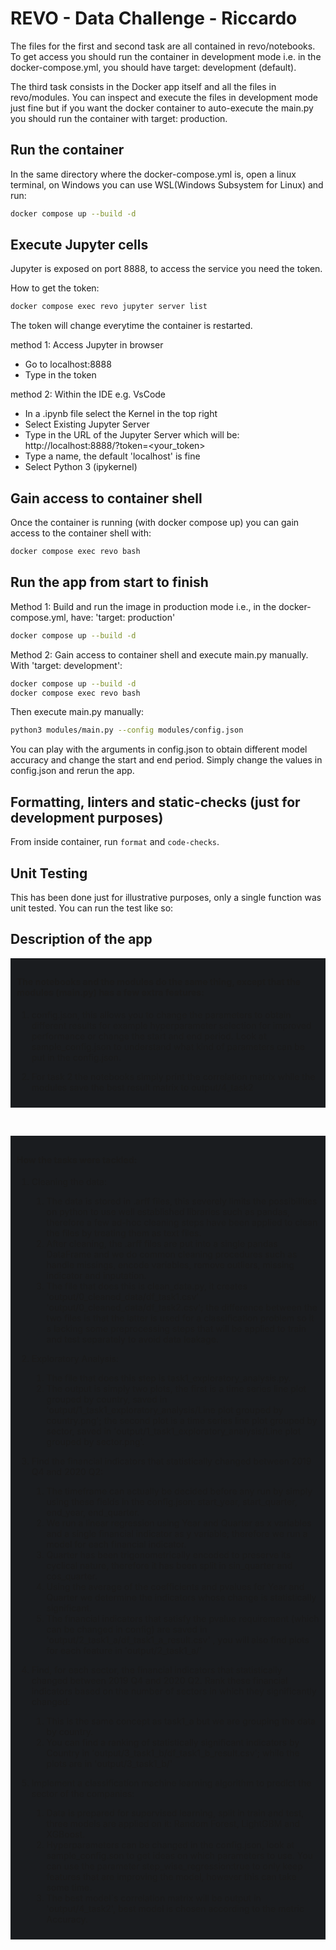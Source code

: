 # REVO - Data Challenge - Riccardo

The files for the first and second task are all contained in revo/notebooks.
To get access you should run the container in development mode i.e. in the docker-compose.yml, you should have target: development (default).

The third task consists in the Docker app itself and all the files in revo/modules.
You can inspect and execute the files in development mode just fine but if you want the docker container to auto-execute the main.py you should run the container with target: production.

## Run the container
In the same directory where the docker-compose.yml is, open a linux terminal, on Windows you can use WSL(Windows Subsystem for Linux) and run:

```bash
docker compose up --build -d
```

## Execute Jupyter cells
Jupyter is exposed on port 8888, to access the service you need the token.

How to get the token:
```bash
docker compose exec revo jupyter server list
```
The token will change everytime the container is restarted.

method 1: Access Jupyter in browser
- Go to localhost:8888
- Type in the token

method 2: Within the IDE e.g. VsCode
- In a .ipynb file select the Kernel in the top right
- Select Existing Jupyter Server
- Type in the URL of the Jupyter Server which will be:
  http://localhost:8888/?token=<your_token>
- Type a name, the default 'localhost' is fine
- Select Python 3 (ipykernel)
  
## Gain access to container shell
Once the container is running (with docker compose up) you can gain access to the container shell with:

```bash
docker compose exec revo bash
```

## Run the app from start to finish

Method 1:
Build and run the image in production mode i.e., in the docker-compose.yml, have: 'target: production'
```bash
docker compose up --build -d
```

Method 2: Gain access to container shell and execute main.py manually.
With 'target: development': 
```bash
docker compose up --build -d
docker compose exec revo bash
```
Then execute main.py manually:
```bash
python3 modules/main.py --config modules/config.json
```
You can play with the arguments in config.json to obtain different model accuracy and change the start and end period. Simply change the values in config.json and rerun the app.
## Formatting, linters and static-checks (just for development purposes)

From inside container, run `format` and `code-checks`.

## Unit Testing

This has been done just for illustrative purposes, only a single function was unit tested.
You can run the test like so:

## Description of the app

<div style="background-color: #1a1c1f; padding: 10px;">

#### The notebooks and the modules do the same thing, except that the modules (main.py) has a few extra features:
1. config.json, this allows you to change the parameters to obtain different results for example hyperparameter selection for improved performance or change the start and end period.
Look at sample_config.json to understand what kind of parameters can be put in the config.json.

1. For task 2 the notebooks simply print the correlation matrix while the modules save the best result matrix to output/4_task2
 </div>

&nbsp;

<div style="background-color: #1a1c1f; padding: 10px;">

#### How the tasks were tackled:

1.  Cleaning the data:
    1. The data is stored in .arff files, this severely limits the possibilities on python to use well established libraries such as pandas, therefore a few ad-hoc cleaning steps have been applied to clean the files by treating them as text files.
    2. After cleaning, the .arff files are put into a single pandas DataFrame and we do common cleaning procedures such as handle missings, encode variables, remove outliers, missing indicator and inputation.
    3. The file that does this is clean_data.py, it creates 'output/0_cleaned_data/df_task1.csv' 'output/0_cleaned_data/df_task2.csv'; the difference between the two files is that the latter is used for a classification problem so it s lacking some preprocessing steps that will be applied to train and test separately to avoid data leakage.

2. Exploratory Analysis:
   1. The file that does this step is task1_exploratory_analysis.py.
   2. The output is simply two plots, the first is a time series line plot grouped by country, saved in 'output/1_task1_exploratory_analysis/Line plot grouped by country.png'; the second plot is a time series line plot grouped by sector, saved in 'output/1_task1_exploratory_analysis/Line plot grouped by sector.png'.

3. Find the financial indicators that statistically changed between 2019 Q4 and 2020 Q2:
   1. The timeframe can actually be decided before any run by simply using these fields in the config.json: start_year, start_quarter, end_year, end_quarter.
   2. We run a linear regression using Year and Quarter as x variables and a single financial indicator as y variable; therefore we run a model for each financial indicator.
   3. Quarter has been trigonometrically encoded to preserve its cyclical nature, therefore it has been split in sin_quarter and cos_quarter.
   4. Using the average of the coefficients and pvalues for Year and Quarter we determine the indicators whose change is statistically significant.
   5. The financial indicators that satisfy the pvalue requirement (which can be changed in config) are saved in 'output/2_task1_a/df_task1_a_result.csv' , you will also find plots for each feature in 'output/2_task1_a/'

4. Find, for each sector, the financial indicators that statistically changed between 2019 Q4 and 2020 Q2. Rank these financial indicators based on the number of sectors in which they significantly changed:
   1. This is the same concept as task1_a but we are grouping the data by country.
   2. You can find a ranking of statistically significant indicators by Country in 'output/3_task1_b/df_task1_b_result.csv'; while the plots are in 'output/3_task1_b/'

5. Implement a classification machine learning algorithm to predict the sector of the companies:
   1. Data is prepared for supervised learning, split in train and test,  three models are applied on it: Random Forest, LightGBM and XGBoost.
   2. Hyperparameters can be changed in the config.json, look at sample_config.son to get ideas on which parameters to use. You can use the parameter step_wise_regression:true to only keep features that are improving the model, however this can take some time.
   3. The best model`s correlation matrix will be output in 'output/4_task2', best model is chosen according to the metric Accuracy.
